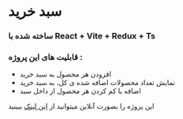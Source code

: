 # سبد خرید
### ساخته شده با React + Vite + Redux + Ts

### قابلیت های این پروژه :

- افزودن هر محصول به سبد خرید
- نمایش تعداد محصولات اضافه شده ی کل، به سبد خرید
- اضافه یا کم کردن هر محصول از داخل سبد

این پروژه را بصورت آنلاین میتوانید از [این لینک](https://shopping-cart-redux-teal.vercel.app/) ببینید 


